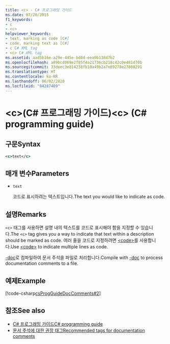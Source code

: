 ```yaml
---
title: <c> - C# 프로그래밍 가이드
ms.date: 07/20/2015
f1_keywords:
- c
- <c>
helpviewer_keywords:
- text, marking as code [C#]
- code, marking text as [C#]
- c C# XML tag
- <c> C# XML tag
ms.assetid: aad5b16e-a29e-445e-bd0d-eea0b138d7b2
ms.openlocfilehash: a09bcd069e2f85f4a21736cb218c42c0e481d70b
ms.sourcegitcommit: 33deec3e814238fb18a49b2a7e89278e27888291
ms.translationtype: HT
ms.contentlocale: ko-KR
ms.lasthandoff: 06/02/2020
ms.locfileid: "84287469"
---
```

# <a name="c-c-programming-guide"></a><span data-ttu-id="f6a74-102">\<c>(C# 프로그래밍 가이드)</span><span class="sxs-lookup"><span data-stu-id="f6a74-102">\<c> (C# programming guide)</span></span>

## <a name="syntax"></a><span data-ttu-id="f6a74-103">구문</span><span class="sxs-lookup"><span data-stu-id="f6a74-103">Syntax</span></span>

```xml
<c>text</c>
```

## <a name="parameters"></a><span data-ttu-id="f6a74-104">매개 변수</span><span class="sxs-lookup"><span data-stu-id="f6a74-104">Parameters</span></span>

- `text`

  <span data-ttu-id="f6a74-105">코드로 표시하려는 텍스트입니다.</span><span class="sxs-lookup"><span data-stu-id="f6a74-105">The text you would like to indicate as code.</span></span>

## <a name="remarks"></a><span data-ttu-id="f6a74-106">설명</span><span class="sxs-lookup"><span data-stu-id="f6a74-106">Remarks</span></span>

<span data-ttu-id="f6a74-107">`<c>` 태그를 사용하면 설명 내의 텍스트를 코드로 표시해야 함을 지정할 수 있습니다.</span><span class="sxs-lookup"><span data-stu-id="f6a74-107">The `<c>` tag gives you a way to indicate that text within a description should be marked as code.</span></span> <span data-ttu-id="f6a74-108">여러 줄을 코드로 지정하려면 [\<code>](./code.md)를 사용합니다.</span><span class="sxs-lookup"><span data-stu-id="f6a74-108">Use [\<code>](./code.md) to indicate multiple lines as code.</span></span>

<span data-ttu-id="f6a74-109">[-doc](../../language-reference/compiler-options/doc-compiler-option.md)로 컴파일하여 문서 주석을 파일로 처리합니다.</span><span class="sxs-lookup"><span data-stu-id="f6a74-109">Compile with [-doc](../../language-reference/compiler-options/doc-compiler-option.md) to process documentation comments to a file.</span></span>

## <a name="example"></a><span data-ttu-id="f6a74-110">예제</span><span class="sxs-lookup"><span data-stu-id="f6a74-110">Example</span></span>

[!code-csharp[csProgGuideDocComments#2](~/samples/snippets/csharp/VS_Snippets_VBCSharp/csProgGuideDocComments/CS/DocComments.cs#2)]
  
## <a name="see-also"></a><span data-ttu-id="f6a74-111">참조</span><span class="sxs-lookup"><span data-stu-id="f6a74-111">See also</span></span>

- [<span data-ttu-id="f6a74-112">C# 프로그래밍 가이드</span><span class="sxs-lookup"><span data-stu-id="f6a74-112">C# programming guide</span></span>](../index.md)
- [<span data-ttu-id="f6a74-113">문서 주석에 대한 권장 태그</span><span class="sxs-lookup"><span data-stu-id="f6a74-113">Recommended tags for documentation comments</span></span>](./recommended-tags-for-documentation-comments.md)
